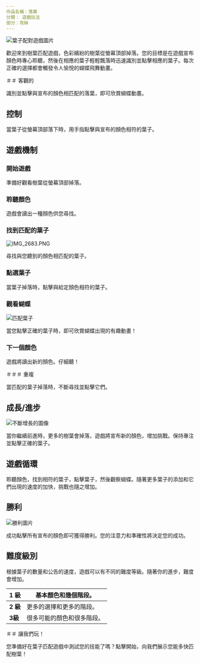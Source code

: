 ```yaml
---
作品名稱：落葉
分類： 遊戲玩法
部分：攻絲
---
```

![葉子配對遊戲圖片](https://help.Studycat.com/hc/article_attachments/34975872015385)


歡迎來到樹葉匹配遊戲，色彩繽紛的樹葉從螢幕頂部掉落。您的目標是在遊戲宣布顏色時專心聆聽，然後在相應的葉子輕輕飄落時迅速識別並點擊相應的葉子。每次正確的選擇都會觸發令人愉悅的蝴蝶飛舞動畫。


＃＃ 客觀的


識別並點擊與宣布的顏色相匹配的落葉，即可欣賞蝴蝶動畫。


## 控制


當葉子從螢幕頂部落下時，用手指點擊與宣布的顏色相符的葉子。


## 遊戲機制


### 開始遊戲


準備好觀看樹葉從螢幕頂部掉落。


### 聆聽顏色


遊戲會讀出一種顏色供您尋找。


### 找到匹配的葉子


![IMG_2683.PNG](https://help.Studycat.com/hc/article_attachments/34823542330905)


尋找與您聽到的顏色相匹配的葉子。


### 點選葉子


當葉子掉落時，點擊與給定顏色相符的葉子。


### 觀看蝴蝶


![匹配葉子](https://help.Studycat.com/hc/article_attachments/34975872017177)


當您點擊正確的葉子時，即可欣賞蝴蝶出現的有趣動畫！


### 下一個顏色


遊戲將讀出新的顏色。仔細聽！


＃＃＃ 重複


當匹配的葉子掉落時，不斷尋找並點擊它們。


## 成長/進步


![不斷增長的圖像](https://help.Studycat.com/hc/article_attachments/34918104076185)


當你繼續前進時，更多的樹葉會掉落，遊戲將宣布新的顏色，增加挑戰。保持專注並點擊正確的葉子。


## 遊戲循環


聆聽顏色，找到相符的葉子，點擊葉子，然後觀察蝴蝶。隨著更多葉子的添加和它們出現的速度的加快，挑戰也隨之增加。


## 勝利


![勝利圖片](https://help.Studycat.com/hc/article_attachments/34918075320217)


成功點擊所有宣布的顏色即可獲得勝利。您的注意力和準確性將決定您的成功。


## 難度級別


根據葉子的數量和公告的速度，遊戲可以有不同的難度等級。隨著你的進步，難度會增加。




| **1 級** |基本顏色和幾個階段。 |
| ---| ---|
| **2 級** |更多的選擇和更多的階段。 |
| **3級** |很多可能的顏色和很多階段。 |


＃＃ 讓我們玩！


您準備好在葉子匹配遊戲中測試您的技能了嗎？點擊開始，向我們展示您能多快匹配樹葉！